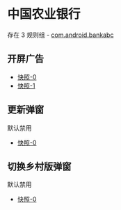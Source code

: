 # 中国农业银行

存在 3 规则组 - [com.android.bankabc](/src/apps/com.android.bankabc.ts)

## 开屏广告

- [快照-0](https://i.gkd.li/import/12472629)
- [快照-1](https://i.gkd.li/import/13196201)

## 更新弹窗

默认禁用

- [快照-0](https://i.gkd.li/import/12685502)

## 切换乡村版弹窗

默认禁用

- [快照-0](https://i.gkd.li/import/12685764)

